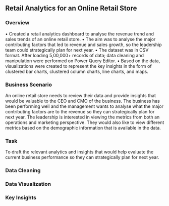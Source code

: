 
## Retail Analytics for an Online Retail Store

### Overview
• Created a retail analytics dashboard to analyse the revenue trend and sales trends of an online retail store.
•  The aim was to analyse the major contributing factors that led to revenue and sales growth, so the leadership team could strategically plan for next year.
• The dataset was in CSV format. After loading 5,00,000+ records of data; data cleaning and manipulation were performed on Power Query Editor.
• Based on the data, visualizations were created to represent the key insights in the form of clustered bar charts, clustered column charts, line charts, and maps.

### Business Scenario
An online retail store needs to review their data and provide insights that would be valuable to the CEO and CMO of the business. The business has been performing well and the management wants to analyse what the major contributing factors are to the revenue so they can strategically plan for next year.
The leadership is interested in viewing the metrics from both an operations and marketing perspective. They would also like to view different metrics based on the demographic information that is available in the data.

### Task
To draft the relevant analytics and insights that would help evaluate the current business performance so they can strategically plan for next year.

### Data Cleaning

### Data Visualization

### Key Insights
